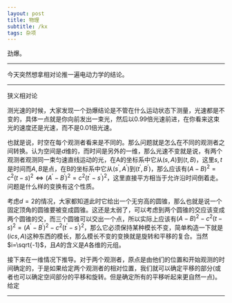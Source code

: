 ```yaml
---
layout: post
title: 物理
subtitle: /kx
tags: 杂项
---
```


劲爆。

-----

今天突然想拿相对论推一遍电动力学的结论。

-----

狭义相对论

测光速的时候，大家发现一个劲爆结论是不管在什么运动状态下测量，光速都是不变的，具体一点就是你向前发出一束光，然后以$0.99$倍光速前进，在你看来这束光的速度还是光速，而不是$0.01$倍光速。

也就是说，时空在每个观测者看来是不同的。那么问题就是怎么在不同的观测者之间转换。认为空间是$d$维的，而时间是另外的一维，那么光速不变就是说，有两个观测者观测同一束匀速直线运动的光，在A的坐标系中它从$(s,A)$到$(t,B)$，这里$s,t$是时间而$A,B$是点，在B的坐标系中它从$(s^\prime,A^\prime)$到$(t^\prime,B^\prime)$，那么应该有$(A-B)^2=c^2(t-s)^2\Leftrightarrow (A^\prime-B^\prime)^2=c^2(t^\prime-s^\prime)^2$，这里直接平方相当于允许沿时间倒着走。问题是什么样的变换有这个性质。

考虑$d=2$的情况，大家都知道此时它给出一个无穷高的圆锥，那么也就是说一个固定顶角的圆锥要被变成圆锥。这还是太弱了，可以考虑到两个圆锥的交应该变成两个圆锥的交，而三个圆锥可以交出一个点，所以实际上应该有$(A-B)^2-c^2(t-s)^2=(A^\prime-B^\prime)^2-c^2(t^\prime-s^\prime)^2$，那么它必须保持某种模长不变，简单构造一下就是$(ics,A)$这种东西的模长，那么模长不变的变换就是旋转和平移的复合。当然$i=\sqrt{-1}$，且$A$的含义是$A$各维的元组。

接下来在一维情况下推导。对于两个观测者，原点是由他们的位置和开始观测的时间确定的，于是如果给定两个观测者的相对位置，我们就可以确定平移的部分(或者也可以确定空间部分的平移和旋转。但是确定所有的平移听起来更自然一点)。给定

-----

